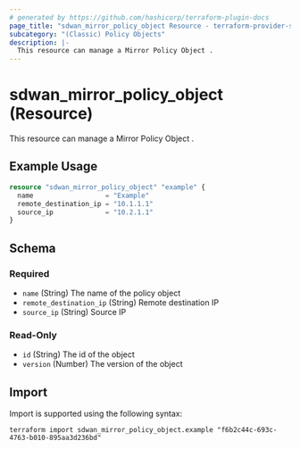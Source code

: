 ```yaml
---
# generated by https://github.com/hashicorp/terraform-plugin-docs
page_title: "sdwan_mirror_policy_object Resource - terraform-provider-sdwan"
subcategory: "(Classic) Policy Objects"
description: |-
  This resource can manage a Mirror Policy Object .
---
```


# sdwan_mirror_policy_object (Resource)

This resource can manage a Mirror Policy Object .

## Example Usage

```terraform
resource "sdwan_mirror_policy_object" "example" {
  name                  = "Example"
  remote_destination_ip = "10.1.1.1"
  source_ip             = "10.2.1.1"
}
```

<!-- schema generated by tfplugindocs -->
## Schema

### Required

- `name` (String) The name of the policy object
- `remote_destination_ip` (String) Remote destination IP
- `source_ip` (String) Source IP

### Read-Only

- `id` (String) The id of the object
- `version` (Number) The version of the object

## Import

Import is supported using the following syntax:

```shell
terraform import sdwan_mirror_policy_object.example "f6b2c44c-693c-4763-b010-895aa3d236bd"
```
